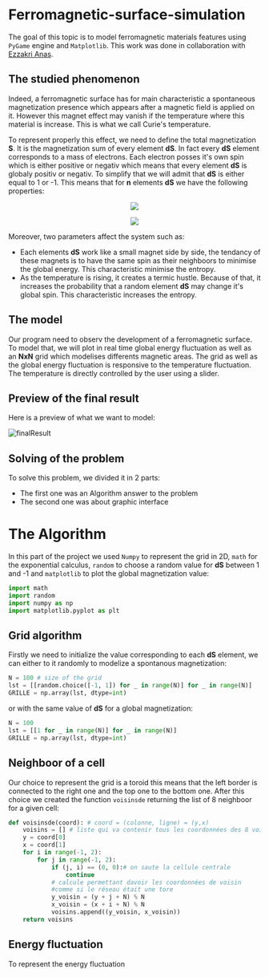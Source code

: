 # Ferromagnetic-surface-simulation
The goal of this topic is to model ferromagnetic materials features using ```PyGame``` engine and ```Matplotlib```.
This work was done in collaboration with [Ezzakri Anas](https://github.com/ezzakri-anas).
## The studied phenomenon
Indeed, a ferromagnetic surface has for main characteristic a spontaneous magnetization presence which appears after a magnetic field is applied on it. However this magnet effect may vanish if the temperature where this material is increase. This is what we call Curie's temperature.

To represent properly this effect, we need to define the total magnetization **S**. It is the magnetization sum of every element **dS**. In fact every **dS** element corresponds to a mass of electrons. Each electron posses it's own spin which is either positive or negativ which means that every element **dS** is globaly positiv or negativ. To simplify that we will admit that **dS** is either equal to 1 or -1. This means that for **n** elements **dS** we have the following properties:

<p align="center">
<img src="https://latex.codecogs.com/png.image?\dpi{110}{\color{White}&space;S&space;=&space;\sum_{1}^{n}&space;dS&space;=&space;0&space;\Leftrightarrow&space;magnetization&space;=&space;0}">
</p>
<p align="center"> 
<img src="https://latex.codecogs.com/png.image?\dpi{110}{\color{White}&space;S&space;=&space;\sum_{1}^{n}&space;dS&space;=&space;n&space;\Leftrightarrow&space;magnetization&space;=&space;full}">
</p>

Moreover, two parameters affect the system such as:
* Each elements **dS** work like a small magnet side by side, the tendancy of these magnets is to have the same spin as their neighboors to minimise the global energy. This characteristic minimise the entropy.
* As the temperature is rising, it creates a termic hustle. Because of that, it increases the probability that a random element **dS** may change it's global spin. This characteristic increases the entropy.

## The model
Our program need to observ the development of a ferromagnetic surface. To model that, we will plot in real time global energy fluctuation as well as an **NxN** grid which modelises differents magnetic areas. The grid as well as the global energy fluctuation is responsive to the temperature fluctuation. The temperature is directly controlled by the user using a slider.

## Preview of the final result
Here is a preview of what we want to model:

<p align="center">
  
![finalResult](https://user-images.githubusercontent.com/72025267/162620772-4e1a14d2-b261-4dcf-9553-4e64ef5d829d.gif)
  
</p>

## Solving of the problem
To solve this problem, we divided it in 2 parts:
* The first one was an Algorithm answer to the problem
* The second one was about graphic interface

# The Algorithm
In this part of the project we used ```Numpy``` to represent the grid in 2D, ```math``` for the exponential calculus, ```random``` to choose a random value for **dS** between 1 and -1 and ```matplotlib``` to plot the global magnetization value:

```python
import math
import random
import numpy as np
import matplotlib.pyplot as plt
```

## Grid algorithm
Firstly we need to initialize the value corresponding to each **dS** element, we can either to it randomly to modelize a spontanous magnetization:

```python
N = 100 # size of the grid
lst = [[random.choice([-1, 1]) for _ in range(N)] for _ in range(N)]
GRILLE = np.array(lst, dtype=int)
```
or with the same value of **dS** for a global magnetization:

```python
N = 100
lst = [[1 for _ in range(N)] for _ in range(N)]
GRILLE = np.array(lst, dtype=int)
```
## Neighboor of a cell
Our choice to represent the grid is a toroid this means that the left border is connected to the right one and the top one to the bottom one. After this choice we created the function ```voisinsde``` returning the list of 8 neighboor for a given cell:

```python
def voisinsde(coord): # coord = (colonne, ligne) = (y,x)
    voisins = [] # liste qui va contenir tous les coordonnées des 8 voisins
    y = coord[0]
    x = coord[1]
    for i in range(-1, 2):
        for j in range(-1, 2):
            if (j, i) == (0, 0):# on saute la cellule centrale
                continue
            # calcule permettant davoir les coordonnées de voisin 
            #comme si le réseau était une tore
            y_voisin = (y + j + N) % N 
            x_voisin = (x + i + N) % N
            voisins.append((y_voisin, x_voisin))
    return voisins
```

## Energy fluctuation
To represent the energy fluctuation
